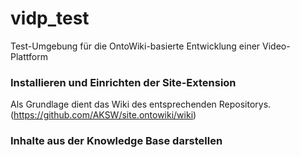 # vidp_test
Test-Umgebung für die OntoWiki-basierte Entwicklung einer Video-Plattform

### Installieren und Einrichten der Site-Extension
Als Grundlage dient das Wiki des entsprechenden Repositorys. (https://github.com/AKSW/site.ontowiki/wiki)

### Inhalte aus der Knowledge Base darstellen
